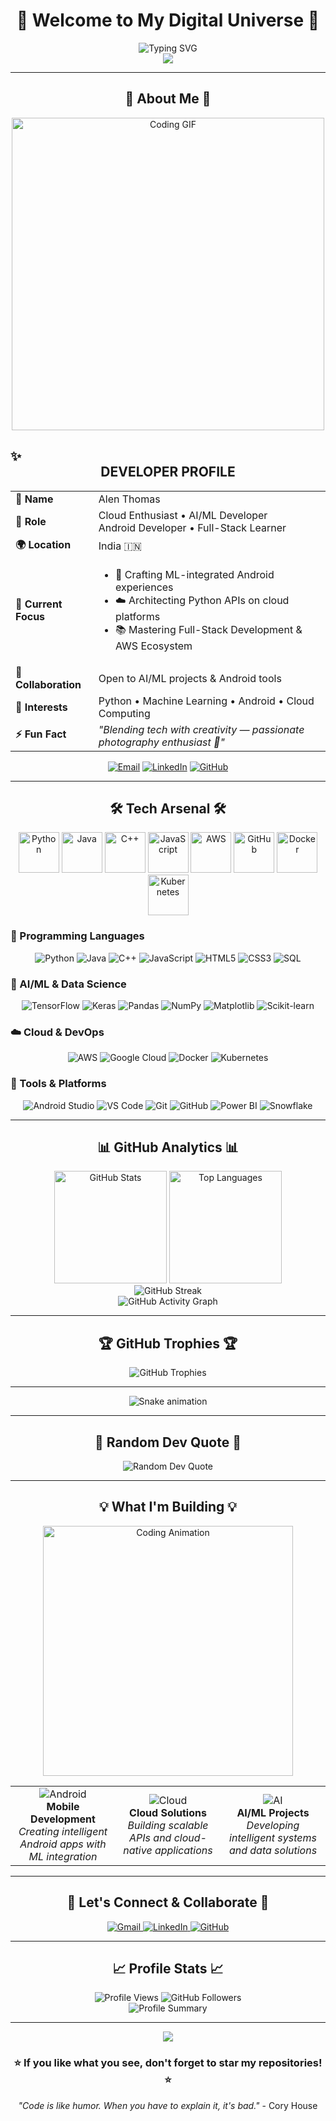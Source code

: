 # <div align="center">🚀 Welcome to My Digital Universe 🚀</div>

<div align="center">
  <img src="https://readme-typing-svg.demolab.com?font=Fira+Code&size=30&duration=3000&pause=1000&color=00D9FF&center=true&vCenter=true&width=600&lines=Hi+%F0%9F%91%8B%2C+I'm+Alen+Thomas;Tech+Enthusiast+%F0%9F%92%BB" alt="Typing SVG" />
</div>

<div align="center">
  <img src="https://capsule-render.vercel.app/api?type=waving&color=gradient&customColorList=6,11,20&height=180&section=header&text=Alen%20Thomas&fontSize=42&fontColor=fff&animation=twinkling&fontAlignY=32&desc=Turning%20Ideas%20into%20Digital%20Reality&descAlignY=51&descAlign=50"/>
</div>

---

## <div align="center">🌟 About Me 🌟</div>

<div align="center">
  <img src="https://media.giphy.com/media/L1R1tvI9svkIWwpVYr/giphy.gif" width="500" alt="Coding GIF"/>
</div>

## ✨ <div align="center">DEVELOPER PROFILE</div>

<table align="center">
  <tr>
    <td><strong>💫 Name</strong></td>
    <td>Alen Thomas</td>
  </tr>
  <tr>
    <td><strong>🎯 Role</strong></td>
    <td>Cloud Enthusiast • AI/ML Developer <br> Android Developer • Full-Stack Learner</td>
  </tr>
  <tr>
    <td><strong>🌍 Location</strong></td>
    <td>India 🇮🇳</td>
  </tr>
  <tr>
    <td><strong>🚀 Current Focus</strong></td>
    <td>
      <ul>
        <li>🤖 Crafting ML-integrated Android experiences</li>
        <li>☁️ Architecting Python APIs on cloud platforms</li>
        <li>📚 Mastering Full-Stack Development & AWS Ecosystem</li>
      </ul>
    </td>
  </tr>
  <tr>
    <td><strong>🤝 Collaboration</strong></td>
    <td>Open to AI/ML projects & Android tools</td>
  </tr>
  <tr>
    <td><strong>💎 Interests</strong></td>
    <td>Python • Machine Learning • Android • Cloud Computing</td>
  </tr>
  <tr>
    <td><strong>⚡ Fun Fact</strong></td>
    <td><em>"Blending tech with creativity — passionate photography enthusiast 📸"</em></td>
  </tr>
</table>


<div align="center">
  
[![Email](https://img.shields.io/badge/Gmail-D14836?style=for-the-badge&logo=gmail&logoColor=white)](mailto:alenthomas1809@gmail.com)
[![LinkedIn](https://img.shields.io/badge/LinkedIn-0077B5?style=for-the-badge&logo=linkedin&logoColor=white)](https://www.linkedin.com/in/alen-thomas-3558bb187/)
[![GitHub](https://img.shields.io/badge/GitHub-100000?style=for-the-badge&logo=github&logoColor=white)](https://github.com/AIstar008)

</div>

---

## <div align="center">🛠️ Tech Arsenal 🛠️</div>

<div align="center">
  <img src="https://techstack-generator.vercel.app/python-icon.svg" alt="Python" width="65" height="65"/>
  <img src="https://techstack-generator.vercel.app/java-icon.svg" alt="Java" width="65" height="65"/>
  <img src="https://techstack-generator.vercel.app/cpp-icon.svg" alt="C++" width="65" height="65"/>
  <img src="https://techstack-generator.vercel.app/js-icon.svg" alt="JavaScript" width="65" height="65"/>
  <img src="https://techstack-generator.vercel.app/aws-icon.svg" alt="AWS" width="65" height="65"/>
  <img src="https://techstack-generator.vercel.app/github-icon.svg" alt="GitHub" width="65" height="65"/>
  <img src="https://techstack-generator.vercel.app/docker-icon.svg" alt="Docker" width="65" height="65"/>
  <img src="https://techstack-generator.vercel.app/kubernetes-icon.svg" alt="Kubernetes" width="65" height="65"/>
</div>

### 🎯 Programming Languages
<div align="center">
  
![Python](https://img.shields.io/badge/Python-FFD43B?style=for-the-badge&logo=python&logoColor=blue)
![Java](https://img.shields.io/badge/Java-ED8B00?style=for-the-badge&logo=openjdk&logoColor=white)
![C++](https://img.shields.io/badge/C%2B%2B-00599C?style=for-the-badge&logo=c%2B%2B&logoColor=white)
![JavaScript](https://img.shields.io/badge/JavaScript-323330?style=for-the-badge&logo=javascript&logoColor=F7DF1E)
![HTML5](https://img.shields.io/badge/HTML5-E34F26?style=for-the-badge&logo=html5&logoColor=white)
![CSS3](https://img.shields.io/badge/CSS3-1572B6?style=for-the-badge&logo=css3&logoColor=white)
![SQL](https://img.shields.io/badge/SQL-4479A1?style=for-the-badge&logo=postgresql&logoColor=white)

</div>

### 🧠 AI/ML & Data Science
<div align="center">
  
![TensorFlow](https://img.shields.io/badge/TensorFlow-FF6F00?style=for-the-badge&logo=tensorflow&logoColor=white)
![Keras](https://img.shields.io/badge/Keras-FF0000?style=for-the-badge&logo=keras&logoColor=white)
![Pandas](https://img.shields.io/badge/Pandas-150458?style=for-the-badge&logo=pandas&logoColor=white)
![NumPy](https://img.shields.io/badge/NumPy-013243?style=for-the-badge&logo=numpy&logoColor=white)
![Matplotlib](https://img.shields.io/badge/Matplotlib-11557c?style=for-the-badge&logo=matplotlib&logoColor=white)
![Scikit-learn](https://img.shields.io/badge/scikit--learn-F7931E?style=for-the-badge&logo=scikit-learn&logoColor=white)

</div>

### ☁️ Cloud & DevOps
<div align="center">
  
![AWS](https://img.shields.io/badge/Amazon_AWS-FF9900?style=for-the-badge&logo=amazonaws&logoColor=white)
![Google Cloud](https://img.shields.io/badge/Google_Cloud-4285F4?style=for-the-badge&logo=google-cloud&logoColor=white)
![Docker](https://img.shields.io/badge/Docker-2CA5E0?style=for-the-badge&logo=docker&logoColor=white)
![Kubernetes](https://img.shields.io/badge/kubernetes-326ce5.svg?&style=for-the-badge&logo=kubernetes&logoColor=white)

</div>

### 🔧 Tools & Platforms
<div align="center">
  
![Android Studio](https://img.shields.io/badge/Android_Studio-3DDC84?style=for-the-badge&logo=android-studio&logoColor=white)
![VS Code](https://img.shields.io/badge/VS_Code-0078D4?style=for-the-badge&logo=visual%20studio%20code&logoColor=white)
![Git](https://img.shields.io/badge/Git-F05032?style=for-the-badge&logo=git&logoColor=white)
![GitHub](https://img.shields.io/badge/GitHub-100000?style=for-the-badge&logo=github&logoColor=white)
![Power BI](https://img.shields.io/badge/Power_BI-F2C811?style=for-the-badge&logo=powerbi&logoColor=black)
![Snowflake](https://img.shields.io/badge/Snowflake-29B5E8?style=for-the-badge&logo=snowflake&logoColor=white)

</div>

---

## <div align="center">📊 GitHub Analytics 📊</div>

<div align="center">
  <img height="180em" src="https://github-readme-stats.vercel.app/api?username=AIstar008&show_icons=true&theme=radical&include_all_commits=true&count_private=true&hide_border=true" alt="GitHub Stats" />
  <img height="180em" src="https://github-readme-stats.vercel.app/api/top-langs/?username=AIstar008&layout=compact&theme=radical&hide_border=true" alt="Top Languages" />
</div>

<div align="center">
  <img src="https://github-readme-streak-stats.herokuapp.com/?user=AIstar008&theme=radical&hide_border=true" alt="GitHub Streak" />
</div>

<div align="center">
  <img src="https://github-readme-activity-graph.vercel.app/graph?username=AIstar008&theme=nightowl&hide_border=true&custom_title=Alen's%20Contribution%20Graph" alt="GitHub Activity Graph" />
</div>

---

## <div align="center">🏆 GitHub Trophies 🏆</div>

<div align="center">
  <img src="https://github-profile-trophy.vercel.app/?username=AIstar008&theme=radical&no-frame=false&no-bg=false&margin-w=4&row=1" alt="GitHub Trophies" />
</div>

---

<!-- Snake Game Repo View -->

<div align="center">
  <img src="https://profile-readme-generator.com/assets/snake.svg" alt="Snake animation" />
</div>

---

## <div align="center">💭 Random Dev Quote 💭</div>

<div align="center">
  <img src="https://quotes-github-readme.vercel.app/api?type=horizontal&theme=radical" alt="Random Dev Quote" />
</div>

---

## <div align="center">💡 What I'm Building 💡</div>

<div align="center">
  <img src="https://media.giphy.com/media/qgQUggAC3Pfv687qPC/giphy.gif" width="400" alt="Coding Animation"/>
</div>

<table align="center">
  <tr>
    <td align="center" width="33%">
      <img src="https://img.icons8.com/color/96/000000/android-os.png" alt="Android"/>
      <br><strong>Mobile Development</strong>
      <br><em>Creating intelligent Android apps with ML integration</em>
    </td>
    <td align="center" width="33%">
      <img src="https://img.icons8.com/color/96/000000/cloud.png" alt="Cloud"/>
      <br><strong>Cloud Solutions</strong>
      <br><em>Building scalable APIs and cloud-native applications</em>
    </td>
    <td align="center" width="33%">
      <img src="https://img.icons8.com/color/96/000000/artificial-intelligence.png" alt="AI"/>
      <br><strong>AI/ML Projects</strong>
      <br><em>Developing intelligent systems and data solutions</em>
    </td>
  </tr>
</table>

---

## <div align="center">🤝 Let's Connect & Collaborate 🤝</div>

<div align="center">
  <a href="mailto:alenthomas1809@gmail.com">
    <img src="https://img.shields.io/badge/Gmail-D14836?style=for-the-badge&logo=gmail&logoColor=white" alt="Gmail"/>
  </a>
  <a href="https://www.linkedin.com/in/alen-thomas-3558bb187/">
    <img src="https://img.shields.io/badge/LinkedIn-0077B5?style=for-the-badge&logo=linkedin&logoColor=white" alt="LinkedIn"/>
  </a>
  <a href="https://github.com/AIstar008">
    <img src="https://img.shields.io/badge/GitHub-100000?style=for-the-badge&logo=github&logoColor=white" alt="GitHub"/>
  </a>
</div>

---

## <div align="center">📈 Profile Stats 📈</div>

<div align="center">
  <img src="https://komarev.com/ghpvc/?username=AIstar008&label=Profile%20views&color=0e75b6&style=flat" alt="Profile Views" />
  <img src="https://img.shields.io/github/followers/AIstar008?label=Followers&style=social" alt="GitHub Followers" />
</div>

<div align="center">
  <img src="https://github-profile-summary-cards.vercel.app/api/cards/profile-details?username=AIstar008&theme=radical" alt="Profile Summary"/>
</div>

---

<div align="center">
  <img src="https://capsule-render.vercel.app/api?type=waving&color=gradient&customColorList=6,11,20&height=120&section=footer&animation=twinkling"/>
</div>

<div align="center">
  <h3>⭐ If you like what you see, don't forget to star my repositories! ⭐</h3>
  <p><em>"Code is like humor. When you have to explain it, it's bad."</em> - Cory House</p>
</div>
